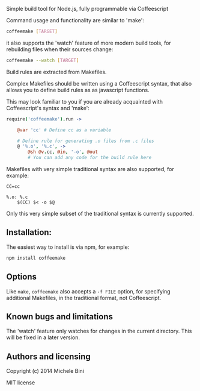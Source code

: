 Simple build tool for Node.js, fully programmable via Coffeescript

Command usage and functionality are similar to 'make':

```sh
coffeemake [TARGET]
```

it also supports the 'watch' feature of more modern build tools, for rebuilding files when their sources change:

```sh
coffeemake --watch [TARGET]
```

Build rules are extracted from Makefiles.

Complex Makefiles should be written using a Coffeescript syntax, that also allows you to define build rules as as javascript functions.

This may look familiar to you if you are already acquainted with Coffeescript's syntax and 'make':

```coffee
require('coffeemake').run ->

	@var 'cc' # Define cc as a variable

	# Define rule for generating .o files from .c files
	@ '%.o', '%.c', ->
		@sh @v.cc, @in, '-o', @out
		# You can add any code for the build rule here

```

Makefiles with very simple traditional syntax are also supported, for example:

```make
CC=cc

%.o: %.c
	$(CC) $< -o $@
```

Only this very simple subset of the traditional syntax is currently supported.


## Installation:

The easiest way to install is via npm, for example:

```sh
npm install coffeemake
```

## Options

Like `make`, `coffeemake` also accepts a `-f FILE` option, for specifying additional Makefiles, in the traditional format, not Coffeescript.


## Known bugs and limitations

The 'watch' feature only watches for changes in the current directory.  This will be fixed in a later version.


## Authors and licensing

Copyright (c) 2014 Michele Bini

MIT license
